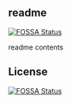 ## readme
[![FOSSA Status](https://app.fossa.com/api/projects/github.com%2Ffossas%2Ffossabot-sandbox.svg?type=shield)](https://app.fossa.com/projects/github.com%2Ffossas%2Ffossabot-sandbox?ref=badge_shield)

readme contents

## License
[![FOSSA Status](https://app.fossa.com/api/projects/github.com%2Ffossas%2Ffossabot-sandbox.svg?type=large)](https://app.fossa.com/projects/github.com%2Ffossas%2Ffossabot-sandbox?ref=badge_large)